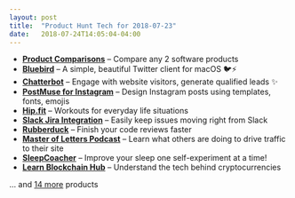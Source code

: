 ```yaml
---
layout: post
title:  "Product Hunt Tech for 2018-07-23"
date:   2018-07-24T14:05:04-04:00
---
```


* **[Product Comparisons](https://www.producthunt.com/posts/product-comparisons?utm_campaign=producthunt-api&utm_medium=api&utm_source=Application%3A+Daily+Digest+RSS+%28ID%3A+3202%29)** – Compare any 2 software products
* **[Bluebird](https://www.producthunt.com/posts/bluebird?utm_campaign=producthunt-api&utm_medium=api&utm_source=Application%3A+Daily+Digest+RSS+%28ID%3A+3202%29)** – A simple, beautiful Twitter client for macOS 🐦⚡️
* **[Chatterbot](https://www.producthunt.com/posts/chatterbot?utm_campaign=producthunt-api&utm_medium=api&utm_source=Application%3A+Daily+Digest+RSS+%28ID%3A+3202%29)** – Engage with website visitors, generate qualified leads ✨
* **[PostMuse for Instagram](https://www.producthunt.com/posts/postmuse-for-instagram?utm_campaign=producthunt-api&utm_medium=api&utm_source=Application%3A+Daily+Digest+RSS+%28ID%3A+3202%29)** – Design Instagram posts using templates, fonts, emojis
* **[Hip.fit](https://www.producthunt.com/posts/hip-fit?utm_campaign=producthunt-api&utm_medium=api&utm_source=Application%3A+Daily+Digest+RSS+%28ID%3A+3202%29)** – Workouts for everyday life situations
* **[Slack Jira Integration](https://www.producthunt.com/posts/slack-jira-integration?utm_campaign=producthunt-api&utm_medium=api&utm_source=Application%3A+Daily+Digest+RSS+%28ID%3A+3202%29)** – Easily keep issues moving right from Slack
* **[Rubberduck](https://www.producthunt.com/posts/rubberduck?utm_campaign=producthunt-api&utm_medium=api&utm_source=Application%3A+Daily+Digest+RSS+%28ID%3A+3202%29)** – Finish your code reviews faster
* **[Master of Letters Podcast](https://www.producthunt.com/posts/master-of-letters-podcast?utm_campaign=producthunt-api&utm_medium=api&utm_source=Application%3A+Daily+Digest+RSS+%28ID%3A+3202%29)** – Learn what others are doing to drive traffic to their site
* **[SleepCoacher](https://www.producthunt.com/posts/sleepcoacher?utm_campaign=producthunt-api&utm_medium=api&utm_source=Application%3A+Daily+Digest+RSS+%28ID%3A+3202%29)** – Improve your sleep one self-experiment at a time!
* **[Learn Blockchain Hub](https://www.producthunt.com/posts/learn-blockchain-hub?utm_campaign=producthunt-api&utm_medium=api&utm_source=Application%3A+Daily+Digest+RSS+%28ID%3A+3202%29)** – Understand the tech behind cryptocurrencies

… and [14 more](https://www.producthunt.com/tech) products